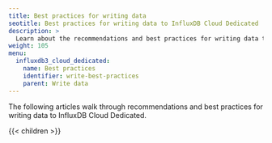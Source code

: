 ```yaml
---
title: Best practices for writing data
seotitle: Best practices for writing data to InfluxDB Cloud Dedicated
description: >
  Learn about the recommendations and best practices for writing data to InfluxDB Cloud Dedicated.
weight: 105
menu:
  influxdb3_cloud_dedicated:
    name: Best practices
    identifier: write-best-practices
    parent: Write data
---
```


The following articles walk through recommendations and best practices for writing
data to InfluxDB Cloud Dedicated.

{{< children >}}
